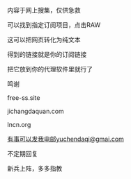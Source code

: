 
内容于网上搜集，仅供急救

可以找到指定订阅项目，点击RAW

这可以把网页转化为纯文本

得到的链接就是你的订阅链接

把它放到你的代理软件里就行了

鸣谢

free-ss.site

jichangdaquan.com

lncn.org

有事可以发我电邮yuchendaqi@gmai.com

不定期回复

新兵上阵，多多指教
